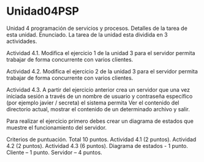 # Unidad04PSP
Unidad 4 programación de servicios y procesos.
Detalles de la tarea de esta unidad.
Enunciado.
La tarea de la unidad esta dividida en 3 actividades.

Actividad 4.1. Modifica el ejercicio 1 de la unidad 3 para el servidor permita trabajar de forma concurrente con varios clientes.

Actividad 4.2. Modifica el ejercicio 2 de la unidad 3 para el servidor permita trabajar de forma concurrente con varios clientes.

Actividad 4.3. A partir del ejercicio anterior crea un servidor que una vez iniciada sesión a través de un nombre de usuario y contraseña específico (por ejemplo javier / secreta) el sistema permita Ver el contenido del directorio actual, mostrar el contenido de un determinado archivo y salir.

Para realizar el ejercicio primero debes crear un diagrama de estados que muestre el funcionamiento del servidor.

Criterios de puntuación. Total 10 puntos.
Actividad 4.1 (2 puntos).
Actividad 4.2 (2 puntos).
Actividad 4.3 (6 puntos).
Diagrama de estados - 1 punto.
Cliente – 1 punto.
Servidor – 4 puntos.
